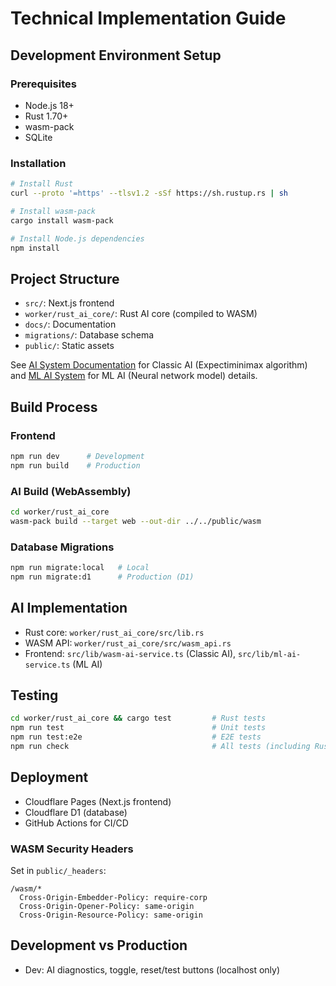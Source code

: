 # Technical Implementation Guide

## Development Environment Setup

### Prerequisites

- Node.js 18+
- Rust 1.70+
- wasm-pack
- SQLite

### Installation

```bash
# Install Rust
curl --proto '=https' --tlsv1.2 -sSf https://sh.rustup.rs | sh

# Install wasm-pack
cargo install wasm-pack

# Install Node.js dependencies
npm install
```

## Project Structure

- `src/`: Next.js frontend
- `worker/rust_ai_core/`: Rust AI core (compiled to WASM)
- `docs/`: Documentation
- `migrations/`: Database schema
- `public/`: Static assets

See [AI System Documentation](./ai-system.md) for Classic AI (Expectiminimax algorithm) and [ML AI System](./ml-ai-system.md) for ML AI (Neural network model) details.

## Build Process

### Frontend

```bash
npm run dev      # Development
npm run build    # Production
```

### AI Build (WebAssembly)

```bash
cd worker/rust_ai_core
wasm-pack build --target web --out-dir ../../public/wasm
```

### Database Migrations

```bash
npm run migrate:local   # Local
npm run migrate:d1      # Production (D1)
```

## AI Implementation

- Rust core: `worker/rust_ai_core/src/lib.rs`
- WASM API: `worker/rust_ai_core/src/wasm_api.rs`
- Frontend: `src/lib/wasm-ai-service.ts` (Classic AI), `src/lib/ml-ai-service.ts` (ML AI)

## Testing

```bash
cd worker/rust_ai_core && cargo test         # Rust tests
npm run test                                 # Unit tests
npm run test:e2e                             # E2E tests
npm run check                                # All tests (including Rust)
```

## Deployment

- Cloudflare Pages (Next.js frontend)
- Cloudflare D1 (database)
- GitHub Actions for CI/CD

### WASM Security Headers

Set in `public/_headers`:

```
/wasm/*
  Cross-Origin-Embedder-Policy: require-corp
  Cross-Origin-Opener-Policy: same-origin
  Cross-Origin-Resource-Policy: same-origin
```

## Development vs Production

- Dev: AI diagnostics, toggle, reset/test buttons (localhost only)
